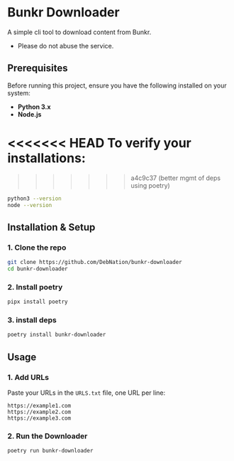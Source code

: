 # Bunkr Downloader

A simple cli tool to download content from Bunkr.

- Please do not abuse the service.

## Prerequisites

Before running this project, ensure you have the following installed on your system:

- **Python 3.x**
- **Node.js**

<<<<<<< HEAD
To verify your installations:
=======

> > > > > > > a4c9c37 (better mgmt of deps using poetry)

```bash
python3 --version
node --version
```

## Installation & Setup

### 1. Clone the repo

```bash
git clone https://github.com/DebNation/bunkr-downloader
cd bunkr-downloader
```

### 2. Install poetry

```bash
pipx install poetry
```

### 3. install deps

```bash
poetry install bunkr-downloader
```

## Usage

### 1. Add URLs

Paste your URLs in the `URLS.txt` file, one URL per line:

```
https://example1.com
https://example2.com
https://example3.com
```

### 2. Run the Downloader

```bash
poetry run bunkr-downloader
```
